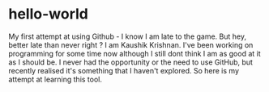 # hello-world
My first attempt at using Github - I know I am late to the game. But hey, better late than never right ?
I am Kaushik Krishnan. I've been working on programming for some time now although I still dont think I am as good at it as I should be. 
I never had the opportunity or the need to use GitHub, but recently realised it's something that I haven't explored. 
So here is my attempt at learning this tool. 
